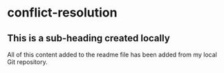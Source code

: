 # conflict-resolution

## This is a sub-heading created locally

All of this content added to the readme file has been added from my local Git repository.